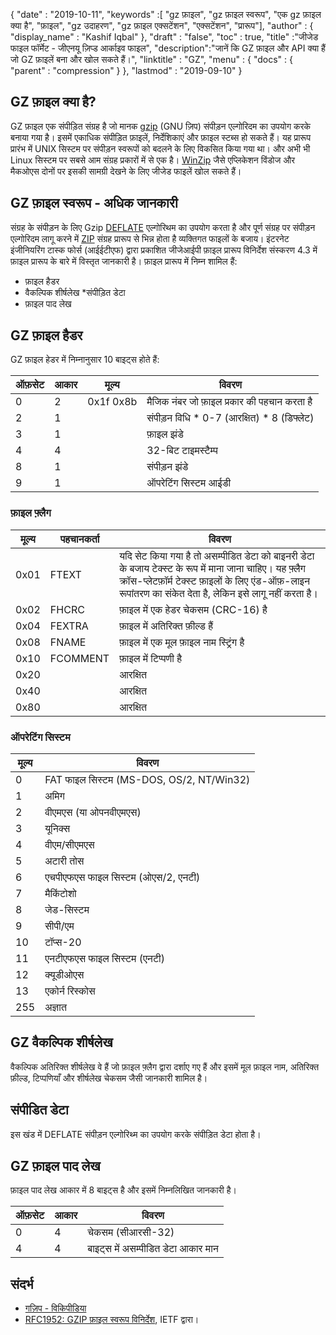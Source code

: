 {
  "date" : "2019-10-11",
  "keywords" :[ "gz फ़ाइल", "gz फ़ाइल स्वरूप", "एक gz फ़ाइल क्या है", "फ़ाइल", "gz उदाहरण", "gz फ़ाइल एक्सटेंशन", "एक्सटेंशन", "प्रारूप"],
  "author" : {
    "display_name" : "Kashif Iqbal"
},
  "draft" : "false",
  "toc" : true,
  "title" :"जीजेड फाइल फॉर्मेट - जीएनयू ज़िप्ड आर्काइव फाइल",
  "description":"जानें कि GZ फ़ाइल और API क्या हैं जो GZ फ़ाइलें बना और खोल सकते हैं।",
  "linktitle" : "GZ",
  "menu" : {
    "docs" : {
      "parent" : "compression"
}
},
  "lastmod" : "2019-09-10"
}

## GZ फ़ाइल क्या है?

GZ फ़ाइल एक संपीड़ित संग्रह है जो मानक [gzip](https://en.wikipedia.org/wiki/Gzip) (GNU ज़िप) संपीड़न एल्गोरिदम का उपयोग करके बनाया गया है। इसमें एकाधिक संपीड़ित फ़ाइलें, निर्देशिकाएं और फ़ाइल स्टब्स हो सकते हैं। यह प्रारूप प्रारंभ में UNIX सिस्टम पर संपीड़न स्वरूपों को बदलने के लिए विकसित किया गया था। और अभी भी Linux सिस्टम पर सबसे आम संग्रह प्रकारों में से एक है। [WinZip](https://www.winzip.com/en/) जैसे एप्लिकेशन विंडोज और मैकओएस दोनों पर इसकी सामग्री देखने के लिए जीजेड फाइलें खोल सकते हैं।

## GZ फ़ाइल स्वरूप - अधिक जानकारी

संग्रह के संपीड़न के लिए Gzip [DEFLATE](https://en.wikipedia.org/wiki/DEFLATE) एल्गोरिथम का उपयोग करता है और पूर्ण संग्रह पर संपीड़न एल्गोरिदम लागू करने में [ZIP](/hi/compression/zip/) संग्रह प्रारूप से भिन्न होता है व्यक्तिगत फाइलों के बजाय। इंटरनेट इंजीनियरिंग टास्क फोर्स (आईईटीएफ) द्वारा प्रकाशित जीजेआईपी फ़ाइल प्रारूप विनिर्देश संस्करण 4.3 में फ़ाइल प्रारूप के बारे में विस्तृत जानकारी है। फ़ाइल प्रारूप में निम्न शामिल हैं:

* फ़ाइल हैडर
* वैकल्पिक शीर्षलेख
*संपीड़ित डेटा
* फ़ाइल पाद लेख

## GZ फ़ाइल हैडर ##

GZ फ़ाइल हेडर में निम्नानुसार 10 बाइट्स होते हैं:

|ऑफ़सेट|आकार|मूल्य|विवरण
---|---|---|---|
|0|2|0x1f 0x8b|मैजिक नंबर जो फ़ाइल प्रकार की पहचान करता है
|2|1| |संपीड़न विधि * 0-7 (आरक्षित) * 8 (डिफ्लेट)
|3|1| |फ़ाइल झंडे
|4|4| |32-बिट टाइमस्टैम्प
|8|1| |संपीड़न झंडे
|9|1| |ऑपरेटिंग सिस्टम आईडी

### फ़ाइल फ़्लैग ###

|मूल्य|पहचानकर्ता|विवरण
---|---|---|
|0x01|FTEXT|यदि सेट किया गया है तो असम्पीडित डेटा को बाइनरी डेटा के बजाय टेक्स्ट के रूप में माना जाना चाहिए। यह फ़्लैग क्रॉस-प्लेटफ़ॉर्म टेक्स्ट फ़ाइलों के लिए एंड-ऑफ़-लाइन रूपांतरण का संकेत देता है, लेकिन इसे लागू नहीं करता है।
|0x02|FHCRC|फ़ाइल में एक हेडर चेकसम (CRC-16) है
|0x04|FEXTRA|फ़ाइल में अतिरिक्त फ़ील्ड हैं
|0x08|FNAME|फ़ाइल में एक मूल फ़ाइल नाम स्ट्रिंग है
|0x10|FCOMMENT|फ़ाइल में टिप्पणी है
|0x20| |आरक्षित
|0x40| |आरक्षित
|0x80| |आरक्षित

### ऑपरेटिंग सिस्टम ###

|मूल्य|विवरण
---|---|
|0|FAT फाइल सिस्टम (MS-DOS, OS/2, NT/Win32)
|1|अमिग
|2|वीएमएस (या ओपनवीएमएस)
|3|यूनिक्स
|4|वीएम/सीएमएस
|5|अटारी तोस
|6|एचपीएफएस फाइल सिस्टम (ओएस/2, एनटी)
|7|मैकिंटोशो
|8|जेड-सिस्टम
|9|सीपी/एम
|10|टॉप्स-20
|11|एनटीएफएस फाइल सिस्टम (एनटी)
|12|क्यूडीओएस
|13|एकोर्न रिस्कोस
|255|अज्ञात

## GZ वैकल्पिक शीर्षलेख ##

वैकल्पिक अतिरिक्त शीर्षलेख वे हैं जो फ़ाइल फ़्लैग द्वारा दर्शाए गए हैं और इसमें मूल फ़ाइल नाम, अतिरिक्त फ़ील्ड, टिप्पणियाँ और शीर्षलेख चेकसम जैसी जानकारी शामिल है।

## संपीडित डेटा ##

इस खंड में DEFLATE संपीड़न एल्गोरिथ्म का उपयोग करके संपीड़ित डेटा होता है।

## GZ फ़ाइल पाद लेख ##

फ़ाइल पाद लेख आकार में 8 बाइट्स है और इसमें निम्नलिखित जानकारी है।

|ऑफ़सेट|आकार|विवरण
---|---|---|
|0|4|चेकसम (सीआरसी-32)
|4|4|बाइट्स में असम्पीडित डेटा आकार मान

## संदर्भ ##

* [गज़िप - विकिपीडिया](https://en.wikipedia.org/wiki/Gzip)
* [RFC1952: GZIP फ़ाइल स्वरूप विनिर्देश](https://datatracker.ietf.org/doc/html/rfc1952), IETF द्वारा।


